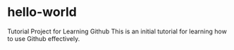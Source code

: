 # hello-world
Tutorial Project for Learning Github
This is an initial tutorial for learning how to use Github effectively.
